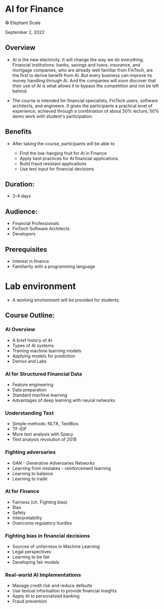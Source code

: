 # AI for Finance
© Elephant Scale

September 2, 2022

## Overview

* AI is the new electricity. It will change the way we do everything. Financial institutions: banks, savings and loans, insurance, and mortgage companies, who are already well familiar from FinTech, are the first to derive benefit from AI. But every business can improve its money handling through AI. And the companies will soon discover that their use of AI is what allows it to bypass the competition and not be left behind.

* The course is intended for financial specialists, FinTech users, software architects, and engineers. It gives the participants a practical level of experience, achieved through a combination of about 50% lecture, 50% demo work with student's participation. 

## Benefits

* After taking the course, participants will be able to

    - Find the low-hanging fruit for AI in Finance
    - Apply best practices for AI financial applications
    - Build fraud resistant applications
    - Use text input for financial decisions

## Duration: 

* 3-4 days

## Audience: 
* Financial Professionals
* FinTech Software Architects
* Developers

## Prerequisites

* Interest in finance
* Familiarity with a programming language

# Lab environment

* A working environment will be provided for students.  

## Course Outline:

### AI Overview

* A brief history of AI
* Types of AI systems
* Training machine learning models
* Applying models for prediction
* Demos and Labs

### AI for Structured Financial Data

* Feature engineering
* Data preparation
* Standard machine learning
* Advantages of deep learning with neural networks

### Understanding Text

* Simple methods: NLTK, TextBlos
* TF-IDF
* More text analysis with Spacy
* Text analysis revolution of 2018

### Fighting adversaries

* GAN - Generative Adversaries Networks
* Learning from mistakes - reinforcement learning
* Learning to balance
* Learning to trade

### AI for Finance

* Fairness (ch. Fighting bias)
* Bias
* Safety
* Interpretability
* Overcome regulatory hurdles

### Fighting bias in financial decisions

* Sources of unfairness in Machine Learning
* Legal perspectives
* Learning to be fair
* Developing fair models



### Real-world AI Implementations 

* Manage credit risk and reduce defaults
* Use textual information to provide financial insights
* Apply AI to personalized banking
* Fraud prevention



